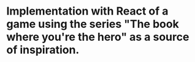 # Implementation with React of a game using the series "The book where you're the hero" as a source of inspiration.

